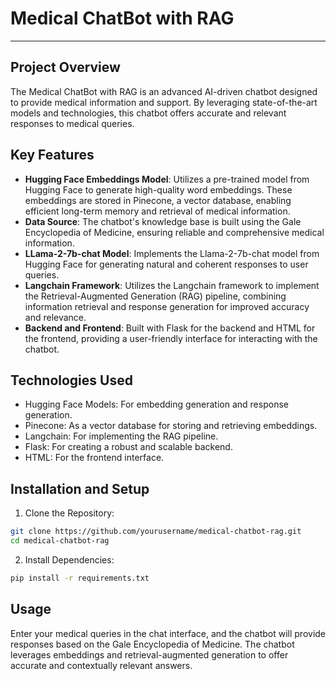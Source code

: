 # Medical ChatBot with RAG
----
## Project Overview
The Medical ChatBot with RAG is an advanced AI-driven chatbot designed to provide medical information and support. By leveraging state-of-the-art models and technologies, this chatbot offers accurate and relevant responses to medical queries.

## Key Features
- **Hugging Face Embeddings Model**: Utilizes a pre-trained model from Hugging Face to generate high-quality word embeddings. These embeddings are stored in Pinecone, a vector database, enabling efficient long-term memory and retrieval of medical information.
- **Data Source**: The chatbot's knowledge base is built using the Gale Encyclopedia of Medicine, ensuring reliable and comprehensive medical information.
- **LLama-2-7b-chat Model**: Implements the Llama-2-7b-chat model from Hugging Face for generating natural and coherent responses to user queries.
- **Langchain Framework**: Utilizes the Langchain framework to implement the Retrieval-Augmented Generation (RAG) pipeline, combining information retrieval and response generation for improved accuracy and relevance.
- **Backend and Frontend**: Built with Flask for the backend and HTML for the frontend, providing a user-friendly interface for interacting with the chatbot.

## Technologies Used
- Hugging Face Models: For embedding generation and response generation.
- Pinecone: As a vector database for storing and retrieving embeddings.
- Langchain: For implementing the RAG pipeline.
- Flask: For creating a robust and scalable backend.
- HTML: For the frontend interface.

## Installation and Setup
1. Clone the Repository:
```bash
git clone https://github.com/yourusername/medical-chatbot-rag.git
cd medical-chatbot-rag
```
2. Install Dependencies:
```bash
pip install -r requirements.txt
```


## Usage
Enter your medical queries in the chat interface, and the chatbot will provide responses based on the Gale Encyclopedia of Medicine. The chatbot leverages embeddings and retrieval-augmented generation to offer accurate and contextually relevant answers.





